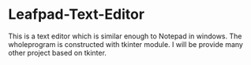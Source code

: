 # Leafpad-Text-Editor
This is a text editor which is similar enough to Notepad in windows. The wholeprogram is constructed with tkinter module. I will be provide many other project based on tkinter.
